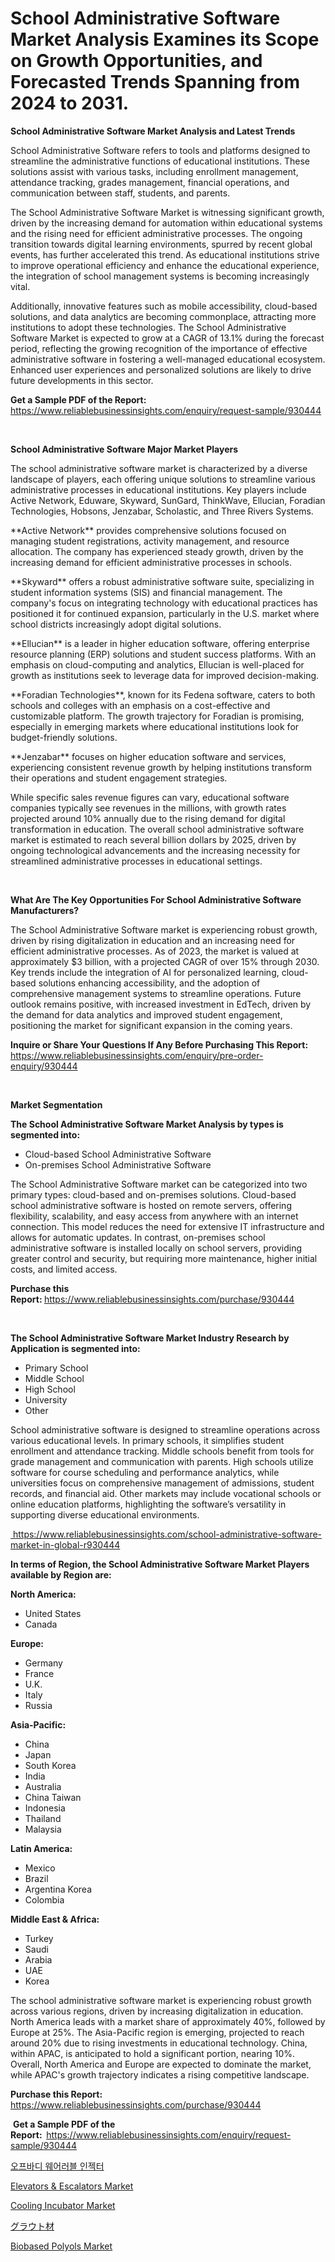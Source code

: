 <p><h1>School Administrative Software Market Analysis Examines its Scope on Growth Opportunities, and Forecasted Trends Spanning from 2024 to 2031.</h1></p><p><strong>School Administrative Software Market Analysis and Latest Trends</strong></p>
<p><p>School Administrative Software refers to tools and platforms designed to streamline the administrative functions of educational institutions. These solutions assist with various tasks, including enrollment management, attendance tracking, grades management, financial operations, and communication between staff, students, and parents. </p><p>The School Administrative Software Market is witnessing significant growth, driven by the increasing demand for automation within educational systems and the rising need for efficient administrative processes. The ongoing transition towards digital learning environments, spurred by recent global events, has further accelerated this trend. As educational institutions strive to improve operational efficiency and enhance the educational experience, the integration of school management systems is becoming increasingly vital.</p><p>Additionally, innovative features such as mobile accessibility, cloud-based solutions, and data analytics are becoming commonplace, attracting more institutions to adopt these technologies. The School Administrative Software Market is expected to grow at a CAGR of 13.1% during the forecast period, reflecting the growing recognition of the importance of effective administrative software in fostering a well-managed educational ecosystem. Enhanced user experiences and personalized solutions are likely to drive future developments in this sector.</p></p>
<p><strong>Get a Sample PDF of the Report:&nbsp;</strong> <a href="https://www.reliablebusinessinsights.com/enquiry/request-sample/930444">https://www.reliablebusinessinsights.com/enquiry/request-sample/930444</a></p>
<p>&nbsp;</p>
<p><strong>School Administrative Software Major Market Players</strong></p>
<p><p>The school administrative software market is characterized by a diverse landscape of players, each offering unique solutions to streamline various administrative processes in educational institutions. Key players include Active Network, Eduware, Skyward, SunGard, ThinkWave, Ellucian, Foradian Technologies, Hobsons, Jenzabar, Scholastic, and Three Rivers Systems.</p><p>**Active Network** provides comprehensive solutions focused on managing student registrations, activity management, and resource allocation. The company has experienced steady growth, driven by the increasing demand for efficient administrative processes in schools.</p><p>**Skyward** offers a robust administrative software suite, specializing in student information systems (SIS) and financial management. The company's focus on integrating technology with educational practices has positioned it for continued expansion, particularly in the U.S. market where school districts increasingly adopt digital solutions.</p><p>**Ellucian** is a leader in higher education software, offering enterprise resource planning (ERP) solutions and student success platforms. With an emphasis on cloud-computing and analytics, Ellucian is well-placed for growth as institutions seek to leverage data for improved decision-making.</p><p>**Foradian Technologies**, known for its Fedena software, caters to both schools and colleges with an emphasis on a cost-effective and customizable platform. The growth trajectory for Foradian is promising, especially in emerging markets where educational institutions look for budget-friendly solutions.</p><p>**Jenzabar** focuses on higher education software and services, experiencing consistent revenue growth by helping institutions transform their operations and student engagement strategies.</p><p>While specific sales revenue figures can vary, educational software companies typically see revenues in the millions, with growth rates projected around 10% annually due to the rising demand for digital transformation in education. The overall school administrative software market is estimated to reach several billion dollars by 2025, driven by ongoing technological advancements and the increasing necessity for streamlined administrative processes in educational settings.</p></p>
<p>&nbsp;</p>
<p><strong>What Are The Key Opportunities For School Administrative Software Manufacturers?</strong></p>
<p><p>The School Administrative Software market is experiencing robust growth, driven by rising digitalization in education and an increasing need for efficient administrative processes. As of 2023, the market is valued at approximately $3 billion, with a projected CAGR of over 15% through 2030. Key trends include the integration of AI for personalized learning, cloud-based solutions enhancing accessibility, and the adoption of comprehensive management systems to streamline operations. Future outlook remains positive, with increased investment in EdTech, driven by the demand for data analytics and improved student engagement, positioning the market for significant expansion in the coming years.</p></p>
<p><strong>Inquire or Share Your Questions If Any Before Purchasing This Report:</strong> <a href="https://www.reliablebusinessinsights.com/enquiry/pre-order-enquiry/930444">https://www.reliablebusinessinsights.com/enquiry/pre-order-enquiry/930444</a></p>
<p>&nbsp;</p>
<p><strong>Market Segmentation</strong></p>
<p><strong>The School Administrative Software Market Analysis by types is segmented into:</strong></p>
<p><ul><li>Cloud-based School Administrative Software</li><li>On-premises School Administrative Software</li></ul></p>
<p><p>The School Administrative Software market can be categorized into two primary types: cloud-based and on-premises solutions. Cloud-based school administrative software is hosted on remote servers, offering flexibility, scalability, and easy access from anywhere with an internet connection. This model reduces the need for extensive IT infrastructure and allows for automatic updates. In contrast, on-premises school administrative software is installed locally on school servers, providing greater control and security, but requiring more maintenance, higher initial costs, and limited access.</p></p>
<p><strong>Purchase this Report:&nbsp;</strong><a href="https://www.reliablebusinessinsights.com/purchase/930444">https://www.reliablebusinessinsights.com/purchase/930444</a></p>
<p>&nbsp;</p>
<p><strong>The School Administrative Software Market Industry Research by Application is segmented into:</strong></p>
<p><ul><li>Primary School</li><li>Middle School</li><li>High School</li><li>University</li><li>Other</li></ul></p>
<p><p>School administrative software is designed to streamline operations across various educational levels. In primary schools, it simplifies student enrollment and attendance tracking. Middle schools benefit from tools for grade management and communication with parents. High schools utilize software for course scheduling and performance analytics, while universities focus on comprehensive management of admissions, student records, and financial aid. Other markets may include vocational schools or online education platforms, highlighting the software’s versatility in supporting diverse educational environments.</p></p>
<p><a href="https://www.reliablebusinessinsights.com/school-administrative-software-market-in-global-r930444">&nbsp;https://www.reliablebusinessinsights.com/school-administrative-software-market-in-global-r930444</a></p>
<p><strong>In terms of Region, the School Administrative Software Market Players available by Region are:</strong></p>
<p>
    <p> <strong> North America: </strong>
        <ul>
            <li>United States</li>
            <li>Canada</li>
        </ul>
        </p> 
    <p> <strong> Europe: </strong>
        <ul>
            <li>Germany</li>
            <li>France</li>
            <li>U.K.</li>
            <li>Italy</li>
            <li>Russia</li>
        </ul>
        </p> 
    <p> <strong> Asia-Pacific: </strong>
        <ul>
            <li>China</li>
            <li>Japan</li>
            <li>South Korea</li>
            <li>India</li>
            <li>Australia</li>
            <li>China Taiwan</li>
            <li>Indonesia</li>
            <li>Thailand</li>
            <li>Malaysia</li>
        </ul>
        </p> 
    <p> <strong> Latin America: </strong>
        <ul>
            <li>Mexico</li>
            <li>Brazil</li>
            <li>Argentina Korea</li>
            <li>Colombia</li>
        </ul>
        </p> 
    <p> <strong> Middle East & Africa: </strong>
        <ul>
            <li>Turkey</li>
            <li>Saudi</li>
            <li>Arabia</li>
            <li>UAE</li>
            <li>Korea</li>
        </ul>
    </p>
    </p>
<p><p>The school administrative software market is experiencing robust growth across various regions, driven by increasing digitalization in education. North America leads with a market share of approximately 40%, followed by Europe at 25%. The Asia-Pacific region is emerging, projected to reach around 20% due to rising investments in educational technology. China, within APAC, is anticipated to hold a significant portion, nearing 10%. Overall, North America and Europe are expected to dominate the market, while APAC's growth trajectory indicates a rising competitive landscape.</p></p>
<p><strong>Purchase this Report: </strong><a href="https://www.reliablebusinessinsights.com/purchase/930444">https://www.reliablebusinessinsights.com/purchase/930444</a></p>
<p>&nbsp;<strong>Get a Sample PDF of the Report:&nbsp;&nbsp;</strong><a href="https://www.reliablebusinessinsights.com/enquiry/request-sample/930444">https://www.reliablebusinessinsights.com/enquiry/request-sample/930444</a></p>
<p><strong></strong></p>
<p><p><a href="https://medium.com/@gabrielblanda5656/off-body-wearable-injectors-market-%EC%9D%98-%EA%B8%80%EB%A1%9C%EB%B2%8C-%EC%8B%9C%EC%9E%A5-%EA%B0%9C%EC%9A%94%EB%8A%94-%EC%A0%84-%EC%84%B8%EA%B3%84-%EB%B0%8F-%EC%A3%BC%EC%9A%94-%EC%8B%9C%EC%9E%A5%EC%9D%98-%EC%82%B0%EC%97%85%EC%97%90-%EC%98%81%ED%96%A5%EC%9D%84-%EB%AF%B8%EC%B9%98%EB%8A%94-%EC%A3%BC%EC%9A%94-%ED%8A%B8%EB%A0%8C%EB%93%9C%EC%97%90-%EB%8C%80%ED%95%9C-%EB%8F%85%ED%8A%B9%ED%95%9C-%EA%B4%80%EC%A0%90%EC%9D%84-5c2e48acc5e9">오프바디 웨어러블 인젝터</a></p><p><a href="https://www.linkedin.com/pulse/comprehensive-analysis-global-elevators-escalators-market-bau9e?trackingId=ETZlGfmES7Suamp8466z3g%3D%3D">Elevators & Escalators Market</a></p><p><a href="https://medium.com/@graciakennyta2311/the-comprehensive-cooling-incubator-market-research-report-is-essential-for-understanding-current-a7299c953f19">Cooling Incubator Market</a></p><p><a href="https://medium.com/@isaurapx9xsianez/grouting-material-market-%E3%81%AE%E3%82%B0%E3%83%AD%E3%83%BC%E3%83%90%E3%83%AB%E5%B8%82%E5%A0%B4%E6%A6%82%E8%A6%81%E3%81%AF-%E4%B8%96%E7%95%8C%E3%81%8A%E3%82%88%E3%81%B3%E4%B8%BB%E8%A6%81%E5%B8%82%E5%A0%B4%E3%81%AB%E3%81%8A%E3%81%91%E3%82%8B%E6%A5%AD%E7%95%8C%E3%81%AB%E5%BD%B1%E9%9F%BF%E3%82%92%E4%B8%8E%E3%81%88%E3%82%8B%E4%B8%BB%E8%A6%81%E3%81%AA%E3%83%88%E3%83%AC%E3%83%B3%E3%83%89%E3%81%AB%E3%81%A4%E3%81%84%E3%81%A6-%E7%8B%AC%E8%87%AA%E3%81%AE%E8%A6%96%E7%82%B9%E3%82%92%E6%8F%90%E4%BE%9B%E3%81%97%E3%81%BE%E3%81%99-49f63d4c1922">グラウト材</a></p><p><a href="https://issuu.com/reportprime-2/docs/biobased-polyols-market-size-2030.p_9a43a51b03ec42">Biobased Polyols Market</a></p></p>
